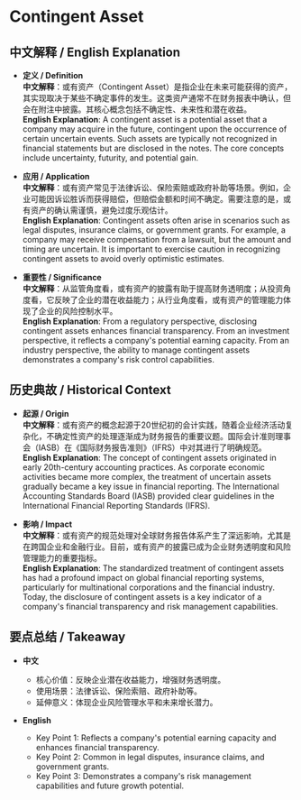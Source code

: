 # Contingent Asset

## 中文解释 / English Explanation

* **定义 / Definition**  
  **中文解释**：或有资产（Contingent Asset）是指企业在未来可能获得的资产，其实现取决于某些不确定事件的发生。这类资产通常不在财务报表中确认，但会在附注中披露。其核心概念包括不确定性、未来性和潜在收益。  
  **English Explanation**: A contingent asset is a potential asset that a company may acquire in the future, contingent upon the occurrence of certain uncertain events. Such assets are typically not recognized in financial statements but are disclosed in the notes. The core concepts include uncertainty, futurity, and potential gain.

* **应用 / Application**  
  **中文解释**：或有资产常见于法律诉讼、保险索赔或政府补助等场景。例如，企业可能因诉讼胜诉而获得赔偿，但赔偿金额和时间不确定。需要注意的是，或有资产的确认需谨慎，避免过度乐观估计。  
  **English Explanation**: Contingent assets often arise in scenarios such as legal disputes, insurance claims, or government grants. For example, a company may receive compensation from a lawsuit, but the amount and timing are uncertain. It is important to exercise caution in recognizing contingent assets to avoid overly optimistic estimates.

* **重要性 / Significance**  
  **中文解释**：从监管角度看，或有资产的披露有助于提高财务透明度；从投资角度看，它反映了企业的潜在收益能力；从行业角度看，或有资产的管理能力体现了企业的风险控制水平。  
  **English Explanation**: From a regulatory perspective, disclosing contingent assets enhances financial transparency. From an investment perspective, it reflects a company's potential earning capacity. From an industry perspective, the ability to manage contingent assets demonstrates a company's risk control capabilities.

## 历史典故 / Historical Context

* **起源 / Origin**  
  **中文解释**：或有资产的概念起源于20世纪初的会计实践，随着企业经济活动复杂化，不确定性资产的处理逐渐成为财务报告的重要议题。国际会计准则理事会（IASB）在《国际财务报告准则》（IFRS）中对其进行了明确规范。  
  **English Explanation**: The concept of contingent assets originated in early 20th-century accounting practices. As corporate economic activities became more complex, the treatment of uncertain assets gradually became a key issue in financial reporting. The International Accounting Standards Board (IASB) provided clear guidelines in the International Financial Reporting Standards (IFRS).

* **影响 / Impact**  
  **中文解释**：或有资产的规范处理对全球财务报告体系产生了深远影响，尤其是在跨国企业和金融行业。目前，或有资产的披露已成为企业财务透明度和风险管理能力的重要指标。  
  **English Explanation**: The standardized treatment of contingent assets has had a profound impact on global financial reporting systems, particularly for multinational corporations and the financial industry. Today, the disclosure of contingent assets is a key indicator of a company's financial transparency and risk management capabilities.

## 要点总结 / Takeaway

* **中文**  
  - 核心价值：反映企业潜在收益能力，增强财务透明度。  
  - 使用场景：法律诉讼、保险索赔、政府补助等。  
  - 延伸意义：体现企业风险管理水平和未来增长潜力。  

* **English**  
  - Key Point 1: Reflects a company's potential earning capacity and enhances financial transparency.  
  - Key Point 2: Common in legal disputes, insurance claims, and government grants.  
  - Key Point 3: Demonstrates a company's risk management capabilities and future growth potential.